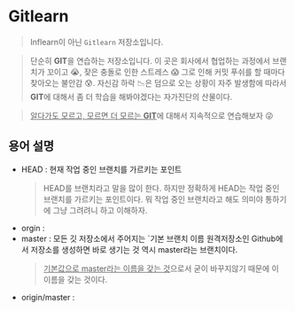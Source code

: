# Gitlearn

> Inflearn이 아닌 `Gitlearn` 저장소입니다.

> 단순히 **GIT**을 연습하는 저장소입니다. 이 곳은 회사에서 협업하는 과정에서 브랜치가 꼬이고 😭, 잦은 충돌로 인한 스트레스 😱 그로 인해 커밋 푸쉬를 할 때마다 찾아오는 불안감 😰. 자신감 하락 📉은 덤으로 오는 상황이 자주 발생함에 따라서 **GIT**에 대해서 좀 더 학습을 해봐야겠다는 자가진단의 산물이다.

> <u>알다가도 모르고, 모르면 더 모르는 **GIT**</u>에 대해서 지속적으로 연습해보자 😜

## 용어 설명

-   HEAD : 현재 작업 중인 브랜치를 가르키는 포인트
    > HEAD를 브랜치라고 말을 많이 한다. 하지만 정확하게 HEAD는 작업 중인 브랜치를 가르키는 포인트이다. 뭐 작업 중인 브랜치라고 해도 의미야 통하기에 그냥 그려려니 하고 이해하자.
-   orgin :
-   master : 모든 깃 저장소에서 주어지는 `기본 브랜치 이름 원격저장소인 Github에서 저장소를 생성하면 바로 생기는 것 역시 master라는 브랜치이다.
    > <u>기본값으로 master라는 이름을 갖는 것</u>으로서 굳이 바꾸지않기 때문에 이 이름을 갖는 것이다.
-   origin/master :
